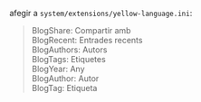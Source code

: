 

afegir a `system/extensions/yellow-language.ini`:

> BlogShare: Compartir amb  
BlogRecent: Entrades recents  
BlogAuthors: Autors  
BlogTags: Etiquetes  
BlogYear: Any  
BlogAuthor: Autor  
BlogTag: Etiqueta  

